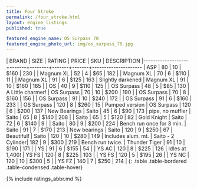 ```yaml
---
title: Four Stroke
permalink: /four_stroke.html
layout: engine_listings
published: true

featured_engine_name: OS Surpass 70
featured_engine_photo_url: img/os_surpass_70.jpg
---
```


| BRAND             | SIZE  | RATING | PRICE | SKU   | DESCRIPTION
|-------------------+-------+--------+-------+-------+---------------------
| ASP               | 80    | 10     | $160  | 230   |
| Magnum XL         | 52    | 4      | $65   | 182   |
| Magnum XL         | 70    | 6      | $110  | 11    |
| Magnum XL         | 91    | 6      | $125  | 163   | Slightly darkened
| Magnum XL         | 91    | 10     | $160  | 185   |
| OS                | 40    | 9      | $110  | 125   |
| OS Surpass        | 48    | 5      | $85   | 130   | A Little charmer!
| OS Surpass        | 70    | 10     | $200  | 190   |
| OS Surpass        | 70    | 8      | $160  | 156   |
| OS Surpass        | 91    | 10     | $240  | 172   |
| OS Surpass        | 91    | 6      | $160  | 233   |
| OS Surpass        | 120   | 8      | $260  | 15    | Pumped version
| OS Surpass        | 120   | 6      | $200  | 137   | New Bearings
| Saito             | 45    | 6      | $90   | 173   | pipe, no muffler
| Saito             | 65    | 8      | $140  | 208   |
| Saito             | 65    | 5      | $120  | 82    | Gold Knight
| Saito             | 72    | 6      | $140  | 9     |
| Saito             | 80    | 9      | $200  | 224   | Bench run once for 3 min.
| Saito             | 91    | 7      | $170  | 213   | New bearings
| Saito             | 120   | 9      | $250  | 67    | Beautiful!
| Saito             | 120   | 10     | $280  | 149   | Includes alum. mt.
| Saito - 2 Cylinder| 182   | 9      | $300  | 219   | Bench run twice.
| Thunder Tiger     | 91    | 10     | $190  | 171   |
| YS                | 91    | 6      | $155  | 54    |
| YS AC             | 120   | 8      | $225  | 126   | Idles at 1,400!
| YS FS             | 120   | 8      | $225  | 103   |
| YS FS             | 120   | 5      | $195  | 26    |
| YS NC             | 120   | 10     | $300  | 5     |
| YS FZ             | 140   | 7      | $250  | 214   |
{: .table .table-bordered .table-condensed .table-hover}

{% include ratings_abbr.md %}